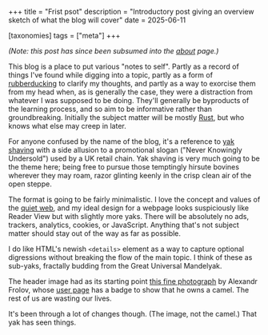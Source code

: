 +++
title = "Frist psot"
description = "Introductory post giving an overview sketch of what the blog will cover"
date = 2025-06-11

[taxonomies]
tags = ["meta"]
+++

*(Note: this post has since been subsumed into the [about](@/blog/about/_index.md) page.)*

This blog is a place to put various "notes to self". Partly as a record of things I've found while digging into a topic, partly as a form of [rubberducking](https://en.wikipedia.org/wiki/Rubber_duck_debugging) to clarify my thoughts, and partly as a way to exorcise them from my head when, as is generally the case, they were a distraction from whatever I was supposed to be doing. They'll generally be byproducts of the learning process, and so aim to be informative rather than groundbreaking. Initially the subject matter will be mostly [Rust](https://rust-lang.org/), but who knows what else may creep in later.

For anyone confused by the name of the blog, it's a reference to [yak shaving](https://seths.blog/2005/03/dont_shave_that/) with a side allusion to a promotional slogan ("Never Knowingly Undersold") used by a UK retail chain. Yak shaving is very much going to be the theme here; being free to pursue those temptingly hirsute bovines wherever they may roam, razor glinting keenly in the crisp clean air of the open steppe.

The format is going to be fairly minimalistic. I love the concept and values of the [quiet web](https://briankoberlein.com/tech/quiet-web/), and my ideal design for a webpage looks suspiciously like Reader View but with slightly more yaks. There will be absolutely no ads, trackers, analytics, cookies, or JavaScript. Anything that's not subject matter should stay out of the way as far as possible.

I do like HTML's newish `<details>` element as a way to capture optional digressions without breaking the flow of the main topic. I think of these as sub-yaks, fractally budding from the Great Universal Mandelyak.

The header image had as its starting point [this fine photograph](https://en.wikipedia.org/wiki/File:Sarlyk_Yak2.jpg) by Alexandr Frolov, whose [user page](https://commons.wikimedia.org/wiki/User:Alexandr_frolov) has a badge to show that he owns a camel. The rest of us are wasting our lives.

It's been through a lot of changes though. (The image, not the camel.) That yak has seen things.

